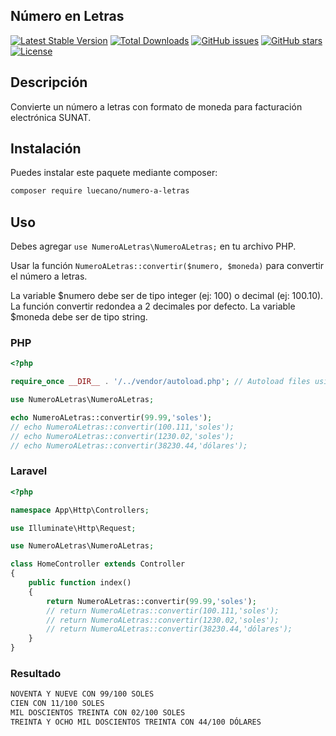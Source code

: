 ## Número en Letras
[![Latest Stable Version](https://poser.pugx.org/luecano/numero-a-letras/v/stable)](https://packagist.org/packages/luecano/numero-a-letras)
[![Total Downloads](https://poser.pugx.org/luecano/numero-a-letras/downloads)](https://packagist.org/packages/luecano/numero-a-letras)
[![GitHub issues](https://img.shields.io/github/issues/luecano/numero-a-letras.svg)](https://github.com/luecano/numero-a-letras/issues)
[![GitHub stars](https://img.shields.io/github/stars/luecano/numero-a-letras.svg)](https://github.com/luecano/numero-a-letras/stargazers)
[![License](https://poser.pugx.org/luecano/numero-a-letras/license)](https://packagist.org/packages/luecano/numero-a-letras)

## Descripción
Convierte un número a letras con formato de moneda para facturación electrónica SUNAT.

## Instalación
Puedes instalar este paquete mediante composer:

```bash
composer require luecano/numero-a-letras
```

## Uso
Debes agregar `use NumeroALetras\NumeroALetras;` en tu archivo PHP.

Usar la función `NumeroALetras::convertir($numero, $moneda)` para convertir el número a letras.

La variable $numero debe ser de tipo integer (ej: 100) o decimal (ej: 100.10). La función convertir redondea a 2 decimales por defecto.
La variable $moneda debe ser de tipo string.

### PHP

```php
<?php

require_once __DIR__ . '/../vendor/autoload.php'; // Autoload files using Composer autoload

use NumeroALetras\NumeroALetras;

echo NumeroALetras::convertir(99.99,'soles');
// echo NumeroALetras::convertir(100.111,'soles'); 
// echo NumeroALetras::convertir(1230.02,'soles');
// echo NumeroALetras::convertir(38230.44,'dólares'); 
```

### Laravel

```php
<?php

namespace App\Http\Controllers;

use Illuminate\Http\Request;

use NumeroALetras\NumeroALetras;

class HomeController extends Controller
{
    public function index()
    {
        return NumeroALetras::convertir(99.99,'soles');  
        // return NumeroALetras::convertir(100.111,'soles');  
        // return NumeroALetras::convertir(1230.02,'soles');
        // return NumeroALetras::convertir(38230.44,'dólares');
    }
}
```
### Resultado

```html
NOVENTA Y NUEVE CON 99/100 SOLES
CIEN CON 11/100 SOLES
MIL DOSCIENTOS TREINTA CON 02/100 SOLES
TREINTA Y OCHO MIL DOSCIENTOS TREINTA CON 44/100 DÓLARES
```
